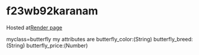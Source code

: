 # f23wb92karanam
Hosted at[Render page](https://s23db92karanam.onrender.com)

myclass=butterfly my attributes are
butterfly_color:(String) 
butterfly_breed:(String) 
butterfly_price:(Number)